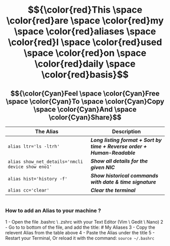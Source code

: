# $${\color{red}This \space \color{red}are \space \color{red}my \space \color{red}aliases \space \color{red}I \space \color{red}used \space \color{red}on \space \color{red}daily \space \color{red}basis}$$

## $${\color{Cyan}Feel \space \color{Cyan}Free \space \color{Cyan}To \space \color{Cyan}Copy \space \color{Cyan}And \space \color{Cyan}Share}$$

| The Alias | Description |
| --- | --- |
| `alias ltr='ls -ltrh'` | ___Long listing format + Sort by time + Reverse order + Human-Readable___ |
| `alias show_net_details='nmcli device show eno1'` | ___Show all details for the given NIC___ |
| `alias hist='history -f'` | ___Show historical commands with date & time signature___ |
| `alias cc='clear'` | ___Clear the terminal___ |

# 

### How to add an Alias to your machine ?

1 - Open the file .bashrc \ .zshrc with your Text Editor (Vim \ Gedit \ Nano)
2 - Go to to bottom of the file, and add the title: # My Aliases
3 - Copy the relevent Alias from the table above
4 - Paste the Alias under the title
5 - Restart your Terminal, Or reload it with the command: `source ~/.bashrc`

